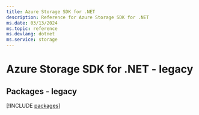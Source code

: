 ```yaml
---
title: Azure Storage SDK for .NET
description: Reference for Azure Storage SDK for .NET
ms.date: 03/13/2024
ms.topic: reference
ms.devlang: dotnet
ms.service: storage
---
```

# Azure Storage SDK for .NET - legacy
## Packages - legacy
[!INCLUDE [packages](storage-index.md)]